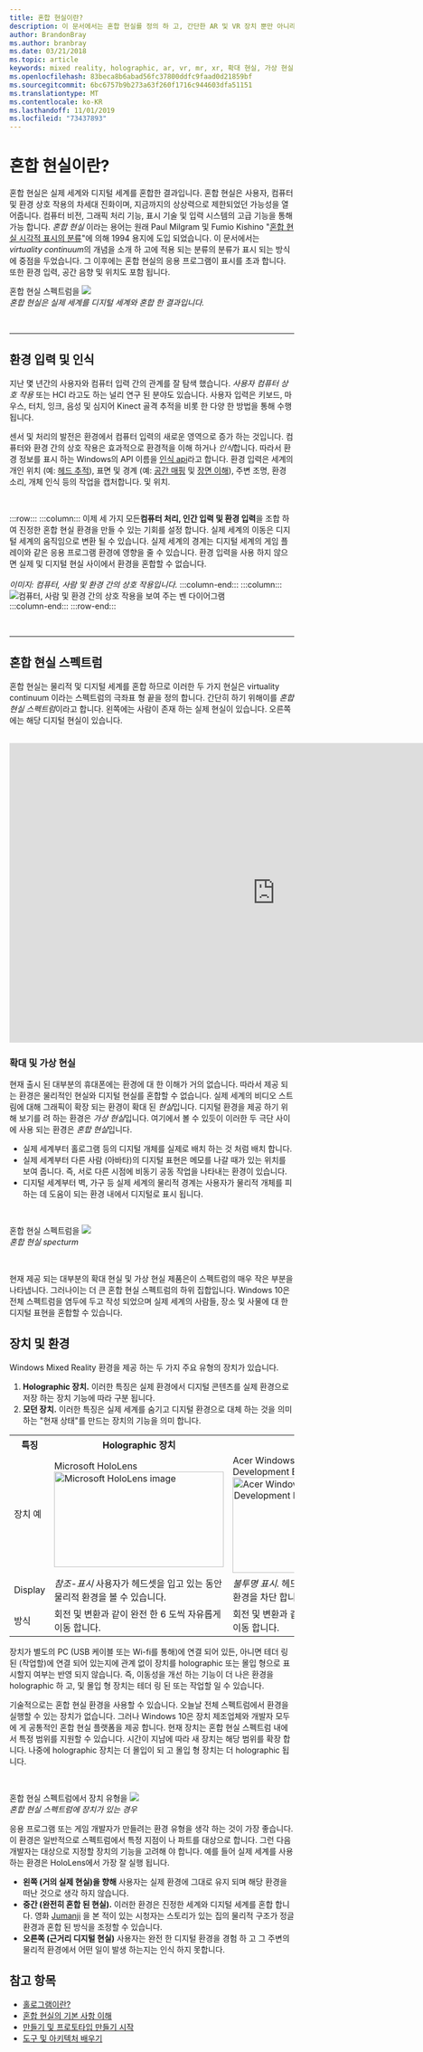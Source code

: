 ```yaml
---
title: 혼합 현실이란?
description: 이 문서에서는 혼합 현실를 정의 하 고, 간단한 AR 및 VR 장치 뿐만 아니라 Microsoft HoloLens 및 Windows mixed reality 몰입 형 헤드셋과 같은 Windows Mixed Reality 장치와 혼합 현실 스펙트럼을 함께 보여 줍니다.
author: BrandonBray
ms.author: branbray
ms.date: 03/21/2018
ms.topic: article
keywords: mixed reality, holographic, ar, vr, mr, xr, 확대 현실, 가상 현실, 설명
ms.openlocfilehash: 83beca8b6abad56fc37800ddfc9faad0d21859bf
ms.sourcegitcommit: 6bc6757b9b273a63f260f1716c944603dfa51151
ms.translationtype: MT
ms.contentlocale: ko-KR
ms.lasthandoff: 11/01/2019
ms.locfileid: "73437893"
---
```

# <a name="what-is-mixed-reality"></a>혼합 현실이란?

혼합 현실은 실제 세계와 디지털 세계를 혼합한 결과입니다. 혼합 현실은 사용자, 컴퓨터 및 환경 상호 작용의 차세대 진화이며, 지금까지의 상상력으로 제한되었던 가능성을 열어줍니다. 컴퓨터 비전, 그래픽 처리 기능, 표시 기술 및 입력 시스템의 고급 기능을 통해 가능 합니다. *혼합 현실* 이라는 용어는 원래 Paul Milgram 및 Fumio Kishino "[혼합 현실 시각적 표시의 분류](https://etclab.mie.utoronto.ca/people/paul_dir/IEICE94/ieice.html)"에 의해 1994 용지에 도입 되었습니다. 이 문서에서는 *virtuality continuum*의 개념을 소개 하 고에 적용 되는 분류의 분류가 표시 되는 방식에 중점을 두었습니다. 그 이후에는 혼합 현실의 응용 프로그램이 표시를 초과 합니다. 또한 환경 입력, 공간 음향 및 위치도 포함 됩니다.

혼합 현실 스펙트럼을 ![](images/MixedRealitySpectrum-worlds.jpg)<br>
*혼합 현실은 실제 세계를 디지털 세계와 혼합 한 결과입니다.*

<br>

---

## <a name="environmental-input-and-perception"></a>환경 입력 및 인식

지난 몇 년간의 사용자와 컴퓨터 입력 간의 관계를 잘 탐색 했습니다. *사용자 컴퓨터 상호 작용* 또는 HCI 라고도 하는 널리 연구 된 분야도 있습니다. 사용자 입력은 키보드, 마우스, 터치, 잉크, 음성 및 심지어 Kinect 골격 추적을 비롯 한 다양 한 방법을 통해 수행 됩니다.

센서 및 처리의 발전은 환경에서 컴퓨터 입력의 새로운 영역으로 증가 하는 것입니다. 컴퓨터와 환경 간의 상호 작용은 효과적으로 환경적을 이해 하거나 *인식*합니다. 따라서 환경 정보를 표시 하는 Windows의 API 이름을 [인식 api](https://docs.microsoft.com/uwp/api/Windows.Perception)라고 합니다. 환경 입력은 세계의 개인 위치 (예: [헤드 추적](coordinate-systems.md)), 표면 및 경계 (예: [공간 매핑](spatial-mapping.md) 및 [장면 이해](scene-understanding.md)), 주변 조명, 환경 소리, 개체 인식 등의 작업을 캡처합니다. 및 위치.

<br>



:::row:::
    :::column:::
        이제 세 가지 모든**컴퓨터 처리, 인간 입력 및 환경 입력**을 조합 하 여 진정한 혼합 현실 환경을 만들 수 있는 기회를 설정 합니다. 실제 세계의 이동은 디지털 세계의 움직임으로 변환 될 수 있습니다. 실제 세계의 경계는 디지털 세계의 게임 플레이와 같은 응용 프로그램 환경에 영향을 줄 수 있습니다. 환경 입력을 사용 하지 않으면 실제 및 디지털 현실 사이에서 환경을 혼합할 수 없습니다.<br>
        <br>
        *이미지: 컴퓨터, 사람 및 환경 간의 상호 작용입니다.*
    :::column-end:::
        :::column:::
       ![컴퓨터, 사람 및 환경 간의 상호 작용을 보여 주는 벤 다이어그램](images/mixed-reality-venn-diagram-300px.png)<br> 
    :::column-end:::
:::row-end:::

<br>

---


## <a name="the-mixed-reality-spectrum"></a>혼합 현실 스펙트럼

혼합 현실는 물리적 및 디지털 세계를 혼합 하므로 이러한 두 가지 현실은 virtuality continuum 이라는 스펙트럼의 극좌표 형 끝을 정의 합니다. 간단히 하기 위해이를 *혼합 현실 스펙트럼*이라고 합니다. 왼쪽에는 사람이 존재 하는 실제 현실이 있습니다. 오른쪽에는 해당 디지털 현실이 있습니다.

<br>

<iframe width="940" height="530" src="https://www.youtube.com/embed/_xpI0JosYUk" frameborder="0" allow="accelerometer; autoplay; encrypted-media; gyroscope; picture-in-picture" allowfullscreen></iframe>

<br>

### <a name="augmented-vs-virtual-reality"></a>확대 및 가상 현실

현재 출시 된 대부분의 휴대폰에는 환경에 대 한 이해가 거의 없습니다. 따라서 제공 되는 환경은 물리적인 현실와 디지털 현실를 혼합할 수 없습니다. 실제 세계의 비디오 스트림에 대해 그래픽이 확장 되는 환경이 확대 된 *현실*입니다. 디지털 환경을 제공 하기 위해 보기를 려 하는 환경은 *가상 현실*입니다. 여기에서 볼 수 있듯이 이러한 두 극단 사이에 사용 되는 환경은 *혼합 현실*입니다.
* 실제 세계부터 홀로그램 등의 디지털 개체를 실제로 배치 하는 것 처럼 배치 합니다.
* 실제 세계부터 다른 사람 (아바타)의 디지털 표현은 메모를 나갈 때가 있는 위치를 보여 줍니다. 즉, 서로 다른 시점에 비동기 공동 작업을 나타내는 환경이 있습니다.
* 디지털 세계부터 벽, 가구 등 실제 세계의 물리적 경계는 사용자가 물리적 개체를 피하는 데 도움이 되는 환경 내에서 디지털로 표시 됩니다.


<br>

혼합 현실 스펙트럼을 ![](images/MixedRealitySpectrum.jpg)<br>
*혼합 현실 specturm*

<br>

현재 제공 되는 대부분의 확대 현실 및 가상 현실 제품은이 스펙트럼의 매우 작은 부분을 나타냅니다. 그러나이는 더 큰 혼합 현실 스펙트럼의 하위 집합입니다. Windows 10은 전체 스펙트럼을 염두에 두고 작성 되었으며 실제 세계의 사람들, 장소 및 사물에 대 한 디지털 표현을 혼합할 수 있습니다.




## <a name="devices-and-experiences"></a>장치 및 환경


Windows Mixed Reality 환경을 제공 하는 두 가지 주요 유형의 장치가 있습니다.
1. **Holographic 장치.** 이러한 특징은 실제 환경에서 디지털 콘텐츠를 실제 환경으로 저장 하는 장치 기능에 따라 구분 됩니다.
2. **모던 장치.** 이러한 특징은 실제 세계를 숨기고 디지털 환경으로 대체 하는 것을 의미 하는 "현재 상태"를 만드는 장치의 기능을 의미 합니다.

<table>
<tr>
<th width="20%"> 특징</th><th width="40%"> Holographic 장치</th><th width="40%"> 몰입 형 장치</th>
</tr><tr>
<td> 장치 예</td><td> Microsoft HoloLens<br /> <img alt="Microsoft HoloLens image" width="300" height="169" src="images/mshololens-hero1-whitbg-rgb-300px.png" /></td><td> Acer Windows Mixed Reality Development Edition<br /> <img alt="Acer Windows Mixed Reality Development Edition image" width="300" height="169" src="images/acer-windows-mixed-reality-development-edition-headset-300px.jpg" /></td>
</tr><tr>
<td> Display</td><td> <i>참조-표시</i> 사용자가 헤드셋을 입고 있는 동안 물리적 환경을 볼 수 있습니다.</td><td> <i>불투명 표시.</i> 헤드셋을 입고 있는 동안 물리적 환경을 차단 합니다.</td>
</tr><tr>
<td> 방식</td><td> 회전 및 변환과 같이 완전 한 6 도씩 자유롭게 이동 합니다.</td><td> 회전 및 변환과 같이 완전 한 6 도씩 자유롭게 이동 합니다.</td>
</tr>
</table>

장치가 별도의 PC (USB 케이블 또는 Wi-fi를 통해)에 연결 되어 있든, 아니면 테더 링 된 (작업할)에 연결 되어 있는지에 관계 없이 장치를 holographic 또는 몰입 형으로 표시할지 여부는 반영 되지 않습니다. 즉, 이동성을 개선 하는 기능이 더 나은 환경을 holographic 하 고, 및 몰입 형 장치는 테더 링 된 또는 작업할 일 수 있습니다.


기술적으로는 혼합 현실 환경을 사용할 수 있습니다. 오늘날 전체 스펙트럼에서 환경을 실행할 수 있는 장치가 없습니다. 그러나 Windows 10은 장치 제조업체와 개발자 모두에 게 공통적인 혼합 현실 플랫폼을 제공 합니다. 현재 장치는 혼합 현실 스펙트럼 내에서 특정 범위를 지원할 수 있습니다. 시간이 지남에 따라 새 장치는 해당 범위를 확장 합니다. 나중에 holographic 장치는 더 몰입이 되 고 몰입 형 장치는 더 holographic 됩니다.

<br>

혼합 현실 스펙트럼에서 장치 유형을 ![](images/MixedRealitySpectrum-devices.jpg)<br>
*혼합 현실 스펙트럼에 장치가 있는 경우*

응용 프로그램 또는 게임 개발자가 만들려는 환경 유형을 생각 하는 것이 가장 좋습니다. 이 환경은 일반적으로 스펙트럼에서 특정 지점이 나 파트를 대상으로 합니다. 그런 다음 개발자는 대상으로 지정할 장치의 기능을 고려해 야 합니다. 예를 들어 실제 세계를 사용 하는 환경은 HoloLens에서 가장 잘 실행 됩니다.
* **왼쪽 (거의 실제 현실)을 향해** 사용자는 실제 환경에 그대로 유지 되며 해당 환경을 떠난 것으로 생각 하지 않습니다.
* **중간 (완전히 혼합 된 현실).** 이러한 환경은 진정한 세계와 디지털 세계를 혼합 합니다. 영화 [Jumanji](https://en.wikipedia.org/wiki/Jumanji) 을 본 적이 있는 시청자는 스토리가 있는 집의 물리적 구조가 정글 환경과 혼합 된 방식을 조정할 수 있습니다.
* **오른쪽 (근거리 디지털 현실)** 사용자는 완전 한 디지털 환경을 경험 하 고 그 주변의 물리적 환경에서 어떤 일이 발생 하는지는 인식 하지 못합니다.


## <a name="see-also"></a>참고 항목

* [홀로그램이란?](hologram.md)
* [혼합 현실의 기본 사항 이해](index.md#understand-the-basics)
* [만들기 및 프로토타입 만들기 시작](design.md)
* [도구 및 아키텍처 배우기](development.md)

